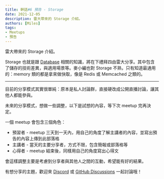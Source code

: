 ```yaml
---
title: 幹話#6 預告 - Storage
date: 2021-12-05
description: 雷大帶來的 Storage 介紹。
authors: [Miles]
tags:
- Meetups
- 預告
---
```


雷大帶來的 Storage 介紹。

<!--truncate-->

Storage 也就是跟 [Database](https://github.com/ganhuaking/meetups/discussions/4) 相關的知識，將在下禮拜四由雷大分享。其中包含了儲存的技術差異，與適用場景等。麥小編也對 Storage 不熟，只有知道最通用的：memory 類的都是拿來做快取，像是 Redis 或 Memcached 之類的。

---

目前的分享模式其實很單純：原本是私人討論群，直接硬改成公開直播討論，讓其他人都能參與。

未來的分享模式，想做一些調整，以下是試想的內容，等下次 meetup 完再決定。

一個 meetup 會包含三個角色：

* 預習者 - meetup 三天到一天內，用自己的角度了解主講者的內容，並寫出預告的內容上傳到此部落格
* 主講者 - 當天的主要分享者，方式不限，包含簡報或部落格等
* 心得者 - meetup 結束後，同樣用自己的角度寫出心得文

會這樣調整主要是考慮到分享者與其他人之間的互動，希望能有好的結果。

有想分享的主題，歡迎來 [Discord](https://discord.io/ganhuaking) 或 [GitHub Discussions](https://github.com/ganhuaking/meetups/discussions) 一起討論哦！
